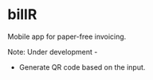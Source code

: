 # billR

Mobile app for paper-free invoicing.

Note: Under development - 
* Generate QR code based on the input.
